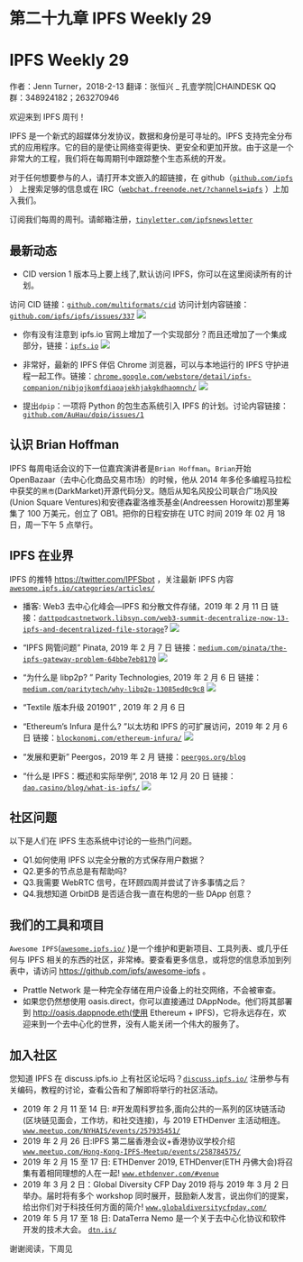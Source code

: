 # 第二十九章 IPFS Weekly 29

# IPFS Weekly 29

作者：Jenn Turner，2018-2-13 翻译：张恒兴 _ 孔壹学院|CHAINDESK QQ 群：348924182；263270946

欢迎来到 IPFS 周刊！

IPFS 是一个新式的超媒体分发协议，数据和身份是可寻址的。IPFS 支持完全分布式的应用程序。它的目的是使让网络变得更快、更安全和更加开放。由于这是一个非常大的工程，我们将在每周期刊中跟踪整个生态系统的开发。

对于任何想要参与的人，请打开本文嵌入的超链接，在 github（[`github.com/ipfs`](https://github.com/ipfs) ） 上搜索足够的信息或在 IRC（[`webchat.freenode.net/?channels=ipfs`](https://webchat.freenode.net/?channels=ipfs) ）上加入我们。

订阅我们每周的周刊。请邮箱注册，[`tinyletter.com/ipfsnewsletter`](https://tinyletter.com/ipfsnewsletter)

## 最新动态

*   CID version 1 版本马上要上线了,默认访问 IPFS，你可以在这里阅读所有的计划。

访问 CID 链接：[`github.com/multiformats/cid`](https://github.com/multiformats/cid) 访问计划内容链接：[`github.com/ipfs/ipfs/issues/337`](https://github.com/ipfs/ipfs/issues/337) ![](img/34237e28908ffd7251097da8cbe243e9.jpg)

*   你有没有注意到 ipfs.io 官网上增加了一个实现部分？而且还增加了一个集成部分，链接：[`ipfs.io`](http://ipfs.io) ![](img/ea648a226c3d4a7accbef0a08102edce.jpg)

*   非常好，最新的 IPFS 伴侣 Chrome 浏览器，可以与本地运行的 IPFS 守护进程一起工作。链接：[`chrome.google.com/webstore/detail/ipfs-companion/nibjojkomfdiaoajekhjakgkdhaomnch/`](https://chrome.google.com/webstore/detail/ipfs-companion/nibjojkomfdiaoajekhjakgkdhaomnch/) ![](img/ff70ffb30cb5a3c13ce83f78b8d64bce.jpg)

*   提出`dpip`：一项将 Python 的包生态系统引入 IPFS 的计划。讨论内容链接：[`github.com/AuHau/dpip/issues/1`](https://github.com/AuHau/dpip/issues/1)

## 认识 Brian Hoffman

IPFS 每周电话会议的下一位嘉宾演讲者是`Brian Hoffman`。`Brian`开始 OpenBazaar（去中心化商品交易市场）的时候，他从 2014 年多伦多编程马拉松中获奖的`黑市`(DarkMarket)开源代码分叉。随后从知名风投公司联合广场风投(Union Square Ventures)和安德森霍洛维茨基金(Andreessen Horowitz)那里筹集了 100 万美元，创立了 OB1。把你的日程安排在 UTC 时间 2019 年 02 月 18 日，周一下午 5 点举行。

## IPFS 在业界

IPFS 的推特 https://twitter.com/IPFSbot ，关注最新 IPFS 内容 [`awesome.ipfs.io/categories/articles/`](https://awesome.ipfs.io/categories/articles/)

*   播客: Web3 去中心化峰会—IPFS 和分散文件存储，2019 年 2 月 11 日 链接：[`dattpodcastnetwork.libsyn.com/web3-summit-decentralize-now-13-ipfs-and-decentralized-file-storage`](http://dattpodcastnetwork.libsyn.com/web3-summit-decentralize-now-13-ipfs-and-decentralized-file-storage)? ![](img/7e9a2d271b02decbb0247f5dfc4fa2b9.jpg)

*   “IPFS 网管问题” Pinata, 2019 年 2 月 7 日 链接：[`medium.com/pinata/the-ipfs-gateway-problem-64bbe7eb8170`](https://medium.com/pinata/the-ipfs-gateway-problem-64bbe7eb8170) ![](img/d89ac8b6b9ee5fbee033f5d2a1e87de2.jpg)

*   “为什么是 libp2p? ” Parity Technologies, 2019 年 2 月 6 日 链接：[`medium.com/paritytech/why-libp2p-13085ed0c9c8`](https://medium.com/paritytech/why-libp2p-13085ed0c9c8) ![](img/97d65c7272339ec71b5670ef10a481d4.jpg)

*   “Textile 版本升级 201901” , 2019 年 2 月 6 日

*   “Ethereum’s Infura 是什么? ”以太坊和 IPFS 的可扩展访问，2019 年 2 月 6 日 链接：[`blockonomi.com/ethereum-infura/`](https://blockonomi.com/ethereum-infura/) ![](img/d4a2713eb286947df1f2f14949118435.jpg)

*   “发展和更新” Peergos，2019 年 2 月 链接：[`peergos.org/blog`](https://peergos.org/blog)

*   “什么是 IPFS：概述和实际举例“, 2018 年 12 月 20 日 链接：[`dao.casino/blog/what-is-ipfs/`](https://dao.casino/blog/what-is-ipfs/) ![](img/bf9ce21fc8295acc48d2b2eee6302055.jpg)

## 社区问题

以下是人们在 IPFS 生态系统中讨论的一些热门问题。

*   Q1.如何使用 IPFS 以完全分散的方式保存用户数据？
*   Q2.更多的节点总是有帮助吗?
*   Q3.我需要 WebRTC 信号，在环顾四周并尝试了许多事情之后？
*   Q4.我想知道 OrbitDB 是否适合我一直在构思的一些 DApp 创意？

## 我们的工具和项目

`Awesome IPFS`([`awesome.ipfs.io/`](https://awesome.ipfs.io/) )是一个维护和更新项目、工具列表、或几乎任何与 IPFS 相关的东西的社区，非常棒。要查看更多信息，或将您的信息添加到列表中，请访问 https://github.com/ipfs/awesome-ipfs 。

*   Prattle Network 是一种完全存储在用户设备上的社交网络，不会被审查。
*   如果您仍然想使用 oasis.direct，你可以直接通过 DAppNode。他们将其部署到 http://oasis.dappnode.eth(使用 Ethereum + IPFS)，它将永远存在，欢迎来到一个去中心化的世界，没有人能关闭一个伟大的服务了。

## 加入社区

您知道 IPFS 在 discuss.ipfs.io 上有社区论坛吗？[`discuss.ipfs.io/`](https://discuss.ipfs.io/) 注册参与有关编码，教程的讨论，查看公告和了解即将举行的社区活动。

*   2019 年 2 月 11 至 14 日: #开发周科罗拉多,面向公共的一系列的区块链活动(区块链见面会，工作坊，和社交连接)，与 2019 ETHDenver 主活动相连。 [`www.meetup.com/NYHAIS/events/257935451/`](https://www.meetup.com/NYHAIS/events/257935451/)
*   2019 年 2 月 26 日:IPFS 第二届香港会议+香港协议学校介绍 [`www.meetup.com/Hong-Kong-IPFS-Meetup/events/258784575/`](https://www.meetup.com/Hong-Kong-IPFS-Meetup/events/258784575/)
*   2019 年 2 月 15 至 17 日: ETHDenver 2019, ETHDenver(ETH 丹佛大会)将召集有着相同理想的人在一起! [`www.ethdenver.com/#venue`](https://www.ethdenver.com/#venue)
*   2019 年 3 月 2 日：Global Diversity CFP Day 2019 将与 2019 年 3 月 2 日举办。届时将有多个 workshop 同时展开，鼓励新人发言，说出你们的提案，给出你们对于科技任何方面的简介! [`www.globaldiversitycfpday.com/`](https://www.globaldiversitycfpday.com/)
*   2019 年 5 月 17 至 18 日: DataTerra Nemo 是一个关于去中心化协议和软件开发的技术大会。 [`dtn.is/`](https://dtn.is/)

谢谢阅读，下周见